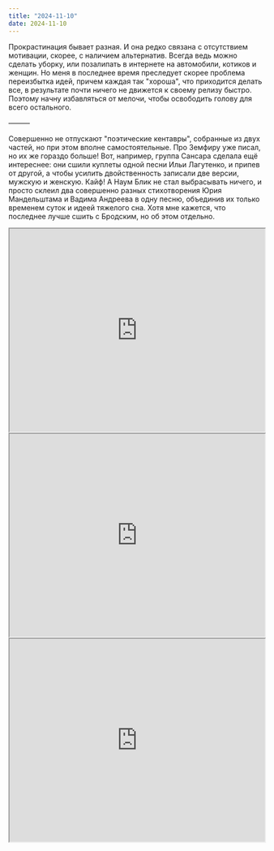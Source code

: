 ```yaml
---
title: "2024-11-10"
date: 2024-11-10
---
```

Прокрастинация бывает разная. И она редко связана с отсутствием мотивации, скорее, с наличием альтернатив. Всегда ведь можно сделать уборку, или позалипать в интернете на автомобили, котиков и женщин. Но меня в последнее время преследует скорее проблема переизбытка идей, причем каждая так "хороша", что приходится делать все, в результате почти ничего не движется к своему релизу быстро. Поэтому начну избавляться от мелочи, чтобы освободить голову для всего остального.

———

Совершенно не отпускают "поэтические кентавры", собранные из двух частей, но при этом вполне самостоятельные. Про Земфиру уже писал, но их же гораздо больше!
Вот, например, группа Сансара сделала ещё интереснее: они сшили куплеты одной песни Ильи Лагутенко, и припев от другой, а чтобы усилить двойственность записали две версии, мужскую и женскую. Кайф!
А Наум Блик не стал выбрасывать ничего, и просто склеил два совершенно разных стихотворения Юрия Мандельштама и Вадима Андреева в одну песню, объединив их только временем суток и идеей тяжелого сна. Хотя мне кажется, что последнее лучше сшить с Бродским, но об этом отдельно.

<iframe src="https://www.youtube.com/embed/ykYT2DWXw1M?feature=oembed" width="100%" height="400"></iframe>
<iframe src="https://www.youtube.com/embed/b1icxzFu5LQ?feature=oembed" width="100%" height="400"></iframe>
<iframe src="https://www.youtube.com/embed/9lEpgBUH7nE?feature=oembed" width="100%" height="400"></iframe>
